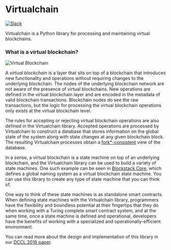 # Virtualchain

[![Slack](https://img.shields.io/badge/join-slack-e32072.svg?style=flat)](http://slack.blockstack.org/)

Virtualchain is a Python library for processing and maintaining virtual blockchains.

### What is a virtual blockchain?
![Virtual Blockchain](https://blockstack.org/images/article-diagrams/virtual-blockchain.png)

A *virtual blockchain* is a layer that sits on top of a blockchain that introduces new functionality and operations without requiring changes to the underlying blockchain. The nodes of the underlying blockchain network are not aware of the presence of virtual blockchains. New operations are defined in the virtual blockchain layer and are encoded in the metadata of valid blockchain transactions. Blockchain nodes do see the raw transactions, but the logic for processing the virtual blockchain operations only exists at the virtual blockchain level.

The rules for accepting or rejecting virtual blockchain operations are also defined in the Virtualchain library. Accepted operations are processed by Virtualchain to construct a database that stores information on the global state of the system along with state changes at any given blockchain block.  The resulting Virtualchain processes obtain a [fork\*-consistent](http://www.scs.stanford.edu/~jinyuan/bft2f.pdf) view of the database.

In a sense, a virtual blockchain is a state machine on top of an underlying blockchain, and the Virtualchain library can be used to build a variety of state machines. One such example can be seen in [Blockstack Core](http://github.com/blockstack/blockstack-core), which defines a global naming system as a virtual blockchain state machine.  You can use this library to create any type of state machine that you can think of.

One way to think of these state machines is as standalone smart contracts. When defining state machines with the Virtualchain library, programmers have the flexibility and boundless potential at their fingertips that they do when working with a Turing complete smart contract system, and at the same time, once a state machine is defined and operational, developers have the benefits of working with a specialized and operationally-efficient environment.

You can read more about the design and implementation of this library in our [DCCL 2016 paper](https://blockstack.org/virtualchain_dccl16.pdf).
